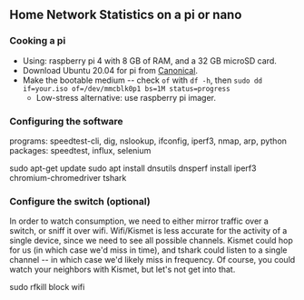 ## Home Network Statistics on a pi or nano

### Cooking a pi
* Using: raspberry pi 4 with 8 GB of RAM, and a 32 GB microSD card.
* Download Ubuntu 20.04 for pi from [Canonical](https://ubuntu.com/download/raspberry-pi).
* Make the bootable medium -- check `of` with `df -h`, then `sudo dd if=your.iso of=/dev/mmcblk0p1 bs=1M status=progress` 
  * Low-stress alternative: use raspberry pi imager.
  
### Configuring the software

programs: speedtest-cli, dig, nslookup, ifconfig, iperf3, nmap, arp, 
python packages: speedtest, influx, selenium 

sudo apt-get update
sudo apt install dnsutils dnsperf install iperf3 chromium-chromedriver tshark

### Configure the switch (optional)

In order to watch consumption, we need to either mirror traffic over a switch, or sniff it over wifi.
Wifi/Kismet is less accurate for the activity of a single device, since we need to see all possible channels.
Kismet could hop for us (in which case we'd miss in time), and tshark could listen to a single channel -- in which case we'd likely miss in frequency.
Of course, you could watch your neighbors with Kismet, but let's not get into that.


sudo rfkill block wifi
